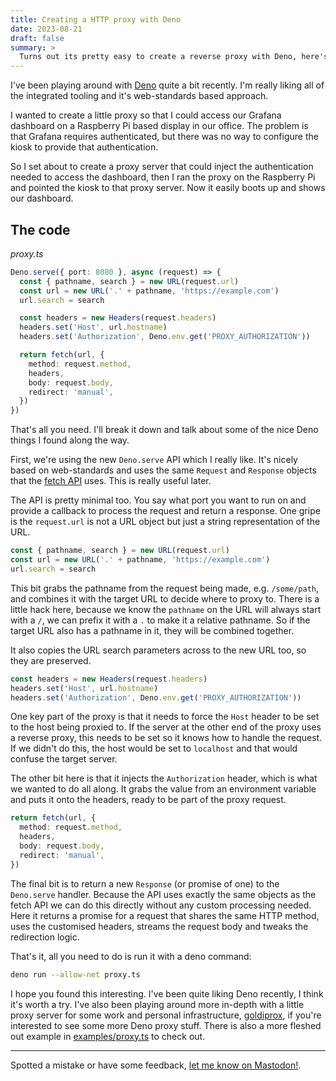 ```yaml
---
title: Creating a HTTP proxy with Deno
date: 2023-08-21
draft: false
summary: >
  Turns out its pretty easy to create a reverse proxy with Deno, here's how.
---
```


I've been playing around with [Deno](https://deno.land) quite a bit recently. I'm really liking all of the integrated tooling and it's web-standards based approach.

I wanted to create a little proxy so that I could access our Grafana dashboard on a Raspberry Pi based display in our office. The problem is that Grafana requires authenticated, but there was no way to configure the kiosk to provide that authentication.

So I set about to create a proxy server that could inject the authentication needed to access the dashboard, then I ran the proxy on the Raspberry Pi and pointed the kiosk to that proxy server. Now it easily boots up and shows our dashboard.

## The code

_proxy.ts_

```ts
Deno.serve({ port: 8080 }, async (request) => {
  const { pathname, search } = new URL(request.url)
  const url = new URL('.' + pathname, 'https://example.com')
  url.search = search

  const headers = new Headers(request.headers)
  headers.set('Host', url.hostname)
  headers.set('Authorization', Deno.env.get('PROXY_AUTHORIZATION'))

  return fetch(url, {
    method: request.method,
    headers,
    body: request.body,
    redirect: 'manual',
  })
})
```

That's all you need. I'll break it down and talk about some of the nice Deno things I found along the way.

First, we're using the new `Deno.serve` API which I really like. It's nicely based on web-standards and uses the same `Request` and `Response` objects that the [fetch API](https://developer.mozilla.org/en-US/docs/Web/API/Fetch_API) uses. This is really useful later.

The API is pretty minimal too. You say what port you want to run on and provide a callback to process the request and return a response.
One gripe is the `request.url` is not a URL object but just a string representation of the URL.

```ts
const { pathname, search } = new URL(request.url)
const url = new URL('.' + pathname, 'https://example.com')
url.search = search
```

This bit grabs the pathname from the request being made, e.g. `/some/path`, and combines it with the target URL to decide where to proxy to. There is a little hack here, because we know the `pathname` on the URL will always start with a `/`, we can prefix it with a `.` to make it a relative pathname. So if the target URL also has a pathname in it, they will be combined together.

It also copies the URL search parameters across to the new URL too, so they are preserved.

```ts
const headers = new Headers(request.headers)
headers.set('Host', url.hostname)
headers.set('Authorization', Deno.env.get('PROXY_AUTHORIZATION'))
```

One key part of the proxy is that it needs to force the `Host` header to be set to the host being proxied to. If the server at the other end of the proxy uses a reverse proxy, this needs to be set so it knows how to handle the request. If we didn't do this, the host would be set to `localhost` and that would confuse the target server.

The other bit here is that it injects the `Authorization` header, which is what we wanted to do all along. It grabs the value from an environment variable and puts it onto the headers, ready to be part of the proxy request.

```ts
return fetch(url, {
  method: request.method,
  headers,
  body: request.body,
  redirect: 'manual',
})
```

The final bit is to return a new `Response` (or promise of one) to the `Deno.serve` handler. Because the API uses exactly the same objects as the fetch API we can do this directly without any custom processing needed. Here it returns a promise for a request that shares the same HTTP method, uses the customised headers, streams the request body and tweaks the redirection logic.

That's it, all you need to do is run it with a deno command:

```sh
deno run --allow-net proxy.ts
```

I hope you found this interesting. I've been quite liking Deno recently, I think it's worth a try. I've also been playing around more in-depth with a little proxy server for some work and personal infrastructure, [goldiprox](https://r.r0b.io/goldiprox), if you're interested to see some more Deno proxy stuff. There is also a more fleshed out example in [examples/proxy.ts](/examples/proxy.ts) to check out.

---

Spotted a mistake or have some feedback, [let me know on Mastodon!](https://hyem.tech/@rob).
